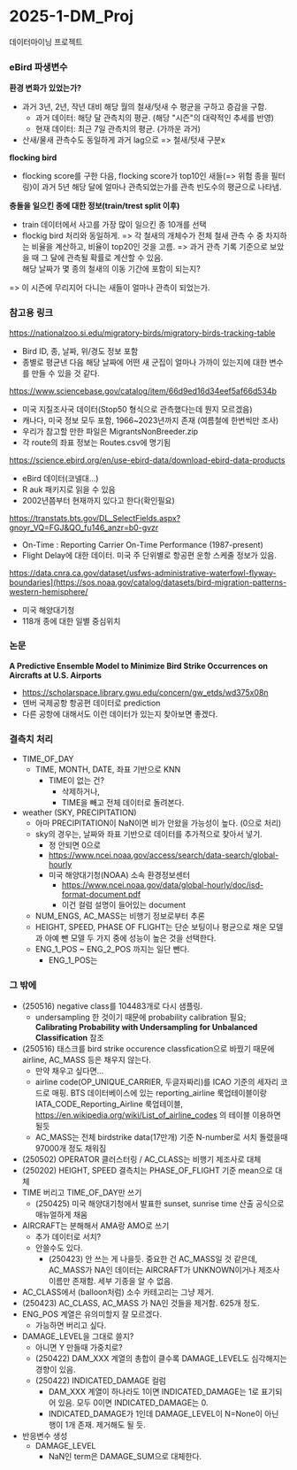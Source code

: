 # 2025-1-DM_Proj
데이터마이닝 프로젝트


### eBird 파생변수
**환경 변화가 있었는가?**  
* 과거 3년, 2년, 작년 대비 해당 월의 철새/텃새 수 평균을 구하고 증감을 구함.
    * 과거 데이터: 해당 달 관측치의 평균. (해당 "시즌"의 대략적인 추세를 반영)
    * 현재 데이터: 최근 7일 관측치의 평균. (가까운 과거)
* 산새/물새 관측수도 동일하게 과거 lag으로 => 철새/텃새 구분x
  
**flocking bird**  
* flocking score를 구한 다음, flocking score가 top10인 새들(=> 위험 종을 필터링)이 과거 5년 해당 달에 얼마나 관측되었는가를 관측 빈도수의 평균으로 나타냄.
  
**충돌을 일으킨 종에 대한 정보(train/trest split 이후)**  
* train 데이터에서 사고를 가장 많이 일으킨 종 10개를 선택
* flockig bird 처리와 동일하게.
=> 각 철새의 개체수가 전체 철새 관측 수 중 차지하는 비율을 계산하고, 비율이 top20인 것을 고름. => 과거 관측 기록 기준으로 보았을 때 그 달에 관측될 확률로 계산할 수 있음.  
해당 날짜가 몇 종의 철새의 이동 기간에 포함이 되는지?


=> 이 시즌에 무리지어 다니는 새들이 얼마나 관측이 되었는가.
### 참고용 링크
https://nationalzoo.si.edu/migratory-birds/migratory-birds-tracking-table
- Bird ID, 종, 날짜, 위/경도 정보 포함
- 종별로 평균낸 다음 해당 날짜에 어떤 새 군집이 얼마나 가까이 있는지에 대한 변수를 만들 수 있을 것 같다.

https://www.sciencebase.gov/catalog/item/66d9ed16d34eef5af66d534b
- 미국 지질조사국 데이터(Stop50 형식으로 관측했다는데 뭔지 모르겠음)
- 캐나다, 미국 정보 모두 포함, 1966~2023년까지 존재 (여름철에 한번씩만 조사)
- 우리가 참고할 만한 파일은 MigrantsNonBreeder.zip
- 각 route의 좌표 정보는 Routes.csv에 명기됨

https://science.ebird.org/en/use-ebird-data/download-ebird-data-products
- eBird 데이터(코넬대...)
- R auk 패키지로 읽을 수 있음
- 2002년쯤부터 현재까지 있다고 한다(확인필요)

https://transtats.bts.gov/DL_SelectFields.aspx?gnoyr_VQ=FGJ&QO_fu146_anzr=b0-gvzr
- On-Time : Reporting Carrier On-Time Performance (1987-present)
- Flight Delay에 대한 데이터. 미국 주 단위별로 항공편 운항 스케줄 정보가 있음.

https://data.cnra.ca.gov/dataset/usfws-administrative-waterfowl-flyway-boundaries](https://sos.noaa.gov/catalog/datasets/bird-migration-patterns-western-hemisphere/
- 미국 해양대기청
- 118개 종에 대한 일별 중심위치

### 논문
**A Predictive Ensemble Model to Minimize Bird Strike Occurrences on Aircrafts at U.S. Airports**
- https://scholarspace.library.gwu.edu/concern/gw_etds/wd375x08n
- 덴버 국제공항 항공편 데이터로 prediction
- 다른 공항에 대해서도 이런 데이터가 있는지 찾아보면 좋겠다.

### 결측치 처리
- TIME_OF_DAY
  - TIME, MONTH, DATE, 좌표 기반으로 KNN
    - TIME이 없는 건?
      - 삭제하거나,
      - TIME을 빼고 전체 데이터로 돌려본다.
- weather (SKY, PRECIPITATION)
  - 아마 PRECIPITATION이 NaN이면 비가 안왔을 가능성이 높다. (0으로 처리)
  - sky의 경우는, 날짜와 좌표 기반으로 데이터를 추가적으로 찾아서 넣기.
    - 정 안되면 0으로
    - https://www.ncei.noaa.gov/access/search/data-search/global-hourly
    - 미국 해양대기청(NOAA) 소속 환경정보센터
        - https://www.ncei.noaa.gov/data/global-hourly/doc/isd-format-document.pdf
        - 이건 컬럼 설명이 들어있는 document
  - NUM_ENGS, AC_MASS는 비행기 정보로부터 추론
  - HEIGHT, SPEED, PHASE OF FLIGHT는 단순 보팅이나 평균으로 채운 모델과 아예 뺀 모델 두 가지 중에 성능이 높은 것을 선택한다.
  - ENG_1_POS ~ ENG_2_POS 까지는 일단 뺀다.
      - ENG_1_POS는 

### 그 밖에
- (250516) negative class를 104483개로 다시 샘플링.
    - undersampling 한 것이기 때문에 probability calibration 필요; **Calibrating Probability with Undersampling for Unbalanced Classification** 참조 
- (250516) 태스크를 bird strike occurence classfication으로 바꿨기 때문에 airline, AC_MASS 등은 채우지 않는다.
    - 만약 채우고 싶다면...
    - airline code(OP_UNIQUE_CARRIER, 두글자짜리)를 ICAO 기준의 세자리 코드로 매핑. BTS 데이터베이스에 있는 reporting_airline 룩업테이블이랑 IATA_CODE_Reporting_Airline 룩업테이블, https://en.wikipedia.org/wiki/List_of_airline_codes 의 테이블 이용하면 될듯
    - AC_MASS는 전체 birdstrike data(17만개) 기준 N-number로 서치 돌렸을때 97000개 정도 채워짐
- (250502) OPERATOR 클러스터링 / AC_CLASS는 비행기 제조사로 대체
- (250202) HEIGHT, SPEED 결측치는 PHASE_OF_FLIGHT 기준 mean으로 대체
- TIME 버리고 TIME_OF_DAY만 쓰기
    - (250425) 미국 해양대기청에서 발표한 sunset, sunrise time 산출 공식으로 매뉴얼하게 채움
- AIRCRAFT는 분해해서 AMA랑 AMO로 쓰기
  - 추가 데이터로 서치?
  - 안쓸수도 있다.
      - (250423) 안 쓰는 게 나을듯. 중요한 건 AC_MASS일 것 같은데, AC_MASS가 NA인 데이터는 AIRCRAFT가 UNKNOWN이거나 제조사 이름만 존재함. 세부 기종을 알 수 없음.
- AC_CLASS에서 (balloon처럼) 소수 카테고리는 그냥 제거.
- (250423) AC_CLASS, AC_MASS 가 NA인 것들을 제거함. 625개 정도.
- ENG_POS 계열은 유의미할지 잘 모르겠다.
  - 가능하면 버리고 싶다.
- DAMAGE_LEVEL을 그대로 쓸지?
  - 아니면 Y 만들때 가중치로?
  - (250422) DAM_XXX 계열의 총합이 클수록 DAMAGE_LEVEL도 심각해지는 경향이 있음.
  - (250422) INDICATED_DAMAGE 컬럼
      - DAM_XXX 계열이 하나라도 1이면 INDICATED_DAMAGE는 1로 표기되어 있음. 모두 0이면 INDICATED_DAMAGE는 0.
      - INDICATED_DAMAGE가 1인데 DAMAGE_LEVEL이 N=None이 아닌 행이 1개 존재. 제거해도 될 듯.
- 반응변수 생성
  - DAMAGE_LEVEL
      - NaN인 term은 DAMAGE_SUM으로 대체한다.

  
